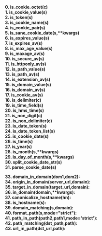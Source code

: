__0. is_cookie_octet(c)__ <br>
__1. is_cookie_value(s)__ <br>
__2. is_token(s)__ <br>
__3. is_cookie_name(s)__ <br>
__4. is_cookie_pair(s)__ <br>
__5. is_sane_cookie_date(s,**kwargs)__ <br>
__6. is_expires_value(s)__ <br>
__7. is_expires_av(s)__ <br>
__8. is_max_age_value(s)__ <br>
__9. is_maxage_av(s)__ <br>
__10. is_secure_av(s)__ <br>
__11. is_httponly_av(s)__ <br>
__12. is_path_value(s)__ <br>
__13. is_path_av(s)__ <br>
__14. is_extension_av(s)__ <br>
__15. is_domain_value(s)__ <br>
__16. is_domain_av(s)__ <br>
__17. is_cookie_av(s)__ <br>
__18. is_delimiter(c)__ <br>
__19. is_time_field(s)__ <br>
__20. is_hms_time(s)__ <br>
__21. is_non_digit(c)__ <br>
__22. is_non_delimiter(c)__ <br>
__23. is_date_token(s)__ <br>
__24. is_date_token_list(s)__ <br>
__25. is_cookie_date(s)__ <br>
__26. is_time(s)__ <br>
__27. is_year(s)__ <br>
__28. is_month(s,**kwargs)__ <br>
__29. is_day_of_month(s,**kwargs)__ <br>
__30. split_cookie_date_str(s)__ <br>
__31. parse_cookie_date(s)__ <br>

__33. domain_in_domain(dom1,dom2):__ <br>
__34. origin_in_domain(server_url,domain):__ <br>
__35. target_in_domain(target_url,domain):__ <br>
__36. in_domain(domain,**kwargs):__ <br>
__37. canonicalize_hostname(hn):__ <br>
__38. is_hostname(s):__ <br>
__39. domain_matching(s,domain):__ <br>
__40. format_path(s,mode="strict"):__ <br>
__41. path_in_path(path2,path1,mode='strict'):__ <br>
__42. path_matching(dst_path,path):__ <br>
__43. url_in_path(dst_url,path):__ <br>
